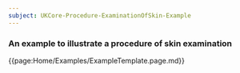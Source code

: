 ```yaml
---
subject: UKCore-Procedure-ExaminationOfSkin-Example
---
```

### An example to illustrate a procedure of skin examination

{{page:Home/Examples/ExampleTemplate.page.md}}